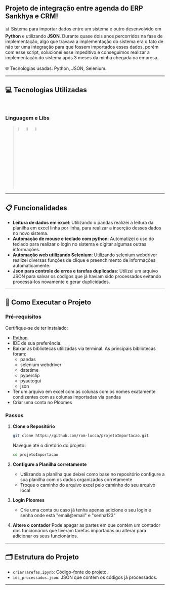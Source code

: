 ## **Projeto de integração entre agenda do ERP Sankhya e CRM**!

📊 Sistema para importar dados entre um sistema e outro desenvolvido em **Python** e utilizando **JSON**. Durante quase dois anos percorridos na fase de implementação, algo que travava a implementação do sistema era o fato de não ter uma integração para que fossem importados esses dados, porém com esse script, solucionei esse impeditivo e conseguimos realizar a implementação do sistema após 3 meses da minha chegada na empresa. <br>  
🌐 Tecnologias usadas: Python, JSON, Selenium.  

---

## 💻 Tecnologias Utilizadas
<div style="display: inline-block"><br>

### Linguagem e Libs
> <img src="https://cdn.jsdelivr.net/gh/devicons/devicon@latest/icons/python/python-original.svg" width="5%"/>
> <img src="https://cdn.jsdelivr.net/gh/devicons/devicon@latest/icons/selenium/selenium-original.svg" width="5%"/>
> <img src="https://cdn.jsdelivr.net/gh/devicons/devicon@latest/icons/json/json-original.svg" width="5%"/>
          
---

## 📋 Funcionalidades

- **Leitura de dados em excel**: Utilizando o pandas realizei a leitura da planilha em excel linha por linha, para realizar a inserção desses dados no novo sistema.
- **Automação de mouse e teclado com python**: Automatizei o uso do teclado para realizar o login no sistema e digitar algumas outras informações.
- **Automação web utilizando Selenium**: Utilizando selenium webdriver realizei diversas funções de clique e preenchimento de informações automaticamente.
- **Json para controle de erros e tarefas duplicadas**: Utilizei um arquivo JSON para salvar os códigos que já haviam sido processados evitando processá-los novamente e gerar duplicidades.

---

## 🚀 Como Executar o Projeto

### Pré-requisitos

Certifique-se de ter instalado:

- [Python](https://www.python.org/downloads/).
- IDE de sua preferência.
- Baixar as bibliotecas utilizadas via terminal. As principais bibliotecas foram:
  - pandas
  - selenium webdriver
  - datetime
  - pyperclip
  - pyautogui
  - json
- Ter um arquivo em excel com as colunas com os nomes exatamente condizentes com as colunas importadas via pandas
- Criar uma conta no Ploomes
  
### Passos

1. **Clone o Repositório**
    ```bash
    git clone https://github.com/rom-lucca/projetoImportacao.git
    ```
    Navegue até o diretório do projeto:
    ```bash
    cd projetoImportacao
    ```

2. **Configure a Planilha corretamente**
    - Utilizando a planilha que deixei como base no repositório configure a sua planilha com os dados organizados corretamente
    - Troque o caminho do arquivo excel pelo caminho do seu arquivo local

3. **Login Ploomes**
    - Crie uma conta ou caso já tenha apenas adicione o seu login e senha onde está "email@email" e "senha123"

4. **Altere o contador**
    Pode apagar as partes em que contém um contador dos funcionários que tiveram tarefas importadas ou alterar para adicionar os seus funcionários.

---

## 🗂 Estrutura do Projeto

- `criarTarefas.ipynb`: Código-fonte do projeto.
- `ids_processados.json`: JSON que contém os códigos já processados.

---
